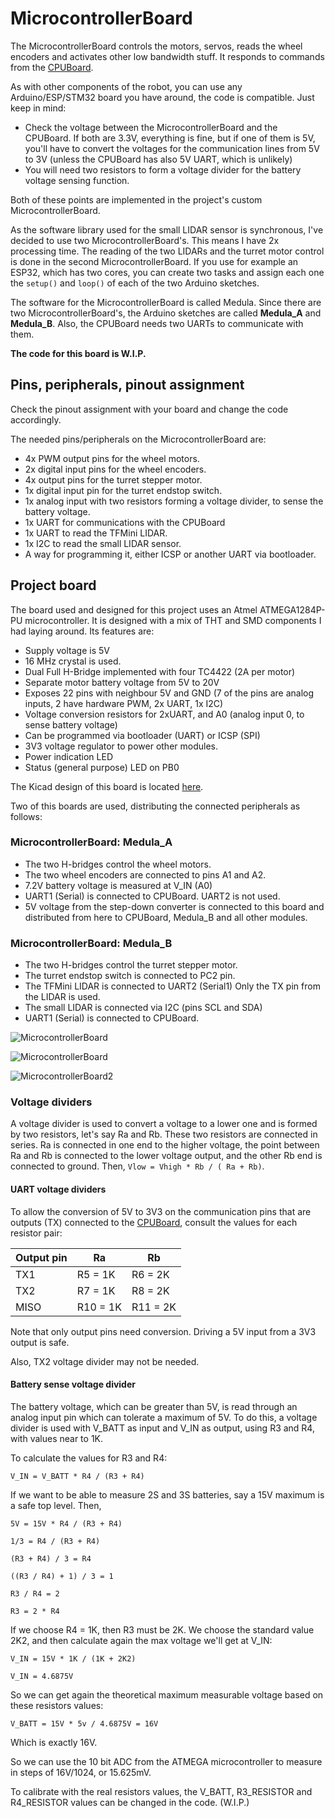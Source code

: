 # MicrocontrollerBoard

The MicrocontrollerBoard controls the motors, servos, reads the wheel encoders and activates other low bandwidth stuff. It responds to commands from the [CPUBoard](3_CPUBoard.md).

As with other components of the robot, you can use any Arduino/ESP/STM32 board you have around, the code is compatible. Just keep in mind:
 
- Check the voltage between the MicrocontrollerBoard and the CPUBoard. If both are 3.3V, everything is fine, but if one of them is 5V, you'll have to convert the voltages for the communication lines from 5V to 3V (unless the CPUBoard has also 5V UART, which is unlikely)
- You will need two resistors to form a voltage divider for the battery voltage sensing function.

Both of these points are implemented in the project's custom MicrocontrollerBoard.

As the software library used for the small LIDAR sensor is synchronous, I've decided to use two MicrocontrollerBoard's. This means I have 2x processing time. The reading of the two LIDARs and the turret motor control is done in the second MicrocontrollerBoard. If you use for example an ESP32, which has two cores, you can create two tasks and assign each one the `setup()` and `loop()` of each of the two Arduino sketches.

The software for the MicrocontrollerBoard is called Medula. Since there are two MicrocontrollerBoard's, the Arduino sketches are called **Medula_A** and **Medula_B**. Also, the CPUBoard needs two UARTs to communicate with them. 

**The code for this board is W.I.P.**

## Pins, peripherals, pinout assignment

Check the pinout assignment with your board and change the code accordingly.

The needed pins/peripherals on the MicrocontrollerBoard are:

- 4x PWM output pins for the wheel motors.
- 2x digital input pins for the wheel encoders.
- 4x output pins for the turret stepper motor.
- 1x digital input pin for the turret endstop switch.
- 1x analog input with two resistors forming a voltage divider, to sense the battery voltage.
- 1x UART for communications with the CPUBoard
- 1x UART to read the TFMini LIDAR.
- 1x I2C to read the small LIDAR sensor.
- A way for programming it, either ICSP or another UART via bootloader.

## Project board
 
The board used and designed for this project uses an Atmel ATMEGA1284P-PU microcontroller. It is designed with a mix of THT and SMD components I had laying around. Its features are:

- Supply voltage is 5V
- 16 MHz crystal is used.
- Dual Full H-Bridge implemented with four TC4422 (2A per motor)
- Separate motor battery voltage from 5V to 20V
- Exposes 22 pins with neighbour 5V and GND (7 of the pins are analog inputs, 2 have hardware PWM, 2x UART, 1x I2C)
- Voltage conversion resistors for 2xUART, and A0 (analog input 0, to sense battery voltage)
- Can be programmed via bootloader (UART) or ICSP (SPI)
- 3V3 voltage regulator to power other modules.
- Power indication LED
- Status (general purpose) LED on PB0

The Kicad design of this board is located [here](../MicrocontrollerBoard/kicad_project/).

Two of this boards are used, distributing the connected peripherals as follows:

### MicrocontrollerBoard: Medula_A

- The two H-bridges control the wheel motors.
- The two wheel encoders are connected to pins A1 and A2.
- 7.2V battery voltage is measured at V_IN (A0)
- UART1 (Serial) is connected to CPUBoard. UART2 is not used.
- 5V voltage from the step-down converter is connected to this board and distributed from here to CPUBoard, Medula_B and all other modules.

### MicrocontrollerBoard: Medula_B

- The two H-bridges control the turret stepper motor.
- The turret endstop switch is connected to PC2 pin.
- The TFMini LIDAR is connected to UART2 (Serial1) Only the TX pin from the LIDAR is used.
- The small LIDAR is connected via I2C (pins SCL and SDA)
- UART1 (Serial) is connected to CPUBoard.


![MicrocontrollerBoard](../MicrocontrollerBoard/Screenshot4.png)

![MicrocontrollerBoard](../MicrocontrollerBoard/Screenshot.jpeg)

![MicrocontrollerBoard2](../MicrocontrollerBoard/Screenshot2.png)

### Voltage dividers

A voltage divider is used to convert a voltage to a lower one and is formed by two resistors, let's say Ra and Rb. These two resistors are connected in series. Ra is connected in one end to the higher voltage, the point between Ra and Rb is connected to the lower voltage output, and the other Rb end is connected to ground. Then, `Vlow = Vhigh * Rb / ( Ra + Rb)`.

#### UART voltage dividers

To allow the conversion of 5V to 3V3 on the communication pins that are outputs (TX) connected to the [CPUBoard](3_CPUBoard.md), consult the values for each resistor pair:

Output pin|Ra|Rb
----------|--|--
TX1|R5 = 1K|R6 = 2K
TX2|R7 = 1K|R8 = 2K
MISO|R10 = 1K|R11 = 2K

Note that only output pins need conversion. Driving a 5V input from a 3V3 output is safe.

Also, TX2 voltage divider may not be needed.


#### Battery sense voltage divider

The battery voltage, which can be greater than 5V, is read through an analog input pin which can tolerate a maximum of 5V. To do this, a voltage divider is used with V_BATT as input and V_IN as output, using R3 and R4, with values near to 1K.

To calculate the values for R3 and R4:

`V_IN = V_BATT * R4 / (R3 + R4)`

If we want to be able to measure 2S and 3S batteries, say a 15V maximum is a safe top level. Then,

`5V = 15V * R4 / (R3 + R4)`

`1/3 = R4 / (R3 + R4)`

`(R3 + R4) / 3 = R4`

`((R3 / R4) + 1) / 3 = 1`

`R3 / R4 = 2`

`R3 = 2 * R4`

If we choose R4 = 1K, then R3 must be 2K. We choose the standard value 2K2, and then calculate again the max voltage we'll get at V_IN:

`V_IN = 15V * 1K / (1K + 2K2)`

`V_IN = 4.6875V`

So we can get again the theoretical maximum measurable voltage based on these resistors values:

`V_BATT = 15V * 5v / 4.6875V = 16V`

Which is exactly 16V.

So we can use the 10 bit ADC from the ATMEGA microcontroller to measure in steps of 16V/1024, or 15.625mV.

To calibrate with the real resistors values, the V_BATT, R3_RESISTOR and R4_RESISTOR values can be changed in the code. (W.I.P.)

